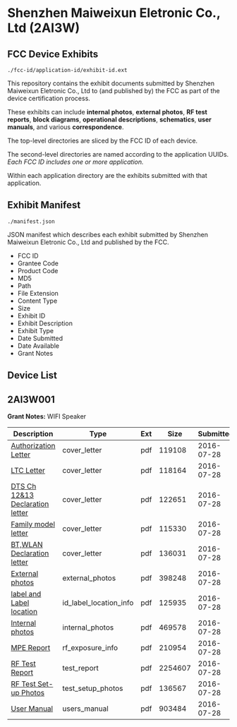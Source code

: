 # Shenzhen Maiweixun Eletronic Co., Ltd (2AI3W)
## FCC Device Exhibits

```
./fcc-id/application-id/exhibit-id.ext
```

This repository contains the exhibit documents submitted by Shenzhen Maiweixun Eletronic Co., Ltd to (and published by) the FCC as part of the device certification process.

These exhibits can include **internal photos**, **external photos**, **RF test reports**, **block diagrams**, **operational descriptions**, **schematics**, **user manuals**, and various **correspondence**.

The top-level directories are sliced by the FCC ID of each device.

The second-level directories are named according to the application UUIDs. *Each FCC ID includes one or more application.*

Within each application directory are the exhibits submitted with that application. 

## Exhibit Manifest

```
./manifest.json
```

JSON manifest which describes each exhibit submitted by Shenzhen Maiweixun Eletronic Co., Ltd and published by the FCC.

- FCC ID
- Grantee Code
- Product Code
- MD5
- Path
- File Extension
- Content Type
- Size
- Exhibit ID
- Exhibit Description
- Exhibit Type
- Date Submitted
- Date Available
- Grant Notes

## Device List
## 2AI3W001
**Grant Notes:** WIFI Speaker

| Description | Type | Ext | Size | Submitted | Available |
| ----------- | ---- | --- | ---- | --------- | --------- |
| [Authorization Letter](2AI3W001/6198c5ce747eb4b40bec0e3d7a87d937/3079148.pdf) | cover_letter | pdf | 119108 | 2016-07-28 | 2016-07-28 |
| [LTC Letter](2AI3W001/6198c5ce747eb4b40bec0e3d7a87d937/3079149.pdf) | cover_letter | pdf | 118164 | 2016-07-28 | 2016-07-28 |
| [DTS Ch 12&13 Declaration letter](2AI3W001/6198c5ce747eb4b40bec0e3d7a87d937/3079150.pdf) | cover_letter | pdf | 122651 | 2016-07-28 | 2016-07-28 |
| [Family model letter](2AI3W001/6198c5ce747eb4b40bec0e3d7a87d937/3079151.pdf) | cover_letter | pdf | 115330 | 2016-07-28 | 2016-07-28 |
| [BT,WLAN Declaration letter](2AI3W001/6198c5ce747eb4b40bec0e3d7a87d937/3079152.pdf) | cover_letter | pdf | 136031 | 2016-07-28 | 2016-07-28 |
| [External photos](2AI3W001/6198c5ce747eb4b40bec0e3d7a87d937/3079153.pdf) | external_photos | pdf | 398248 | 2016-07-28 | 2016-07-28 |
| [label and Label location](2AI3W001/6198c5ce747eb4b40bec0e3d7a87d937/3079154.pdf) | id_label_location_info | pdf | 125935 | 2016-07-28 | 2016-07-28 |
| [Internal photos](2AI3W001/6198c5ce747eb4b40bec0e3d7a87d937/3079155.pdf) | internal_photos | pdf | 469578 | 2016-07-28 | 2016-07-28 |
| [MPE Report](2AI3W001/6198c5ce747eb4b40bec0e3d7a87d937/3079157.pdf) | rf_exposure_info | pdf | 210954 | 2016-07-28 | 2016-07-28 |
| [RF Test Report](2AI3W001/6198c5ce747eb4b40bec0e3d7a87d937/3079160.pdf) | test_report | pdf | 2254607 | 2016-07-28 | 2016-07-28 |
| [RF Test Set-up Photos](2AI3W001/6198c5ce747eb4b40bec0e3d7a87d937/3079161.pdf) | test_setup_photos | pdf | 136567 | 2016-07-28 | 2016-07-28 |
| [User Manual](2AI3W001/6198c5ce747eb4b40bec0e3d7a87d937/3079159.pdf) | users_manual | pdf | 903484 | 2016-07-28 | 2016-07-28 |
